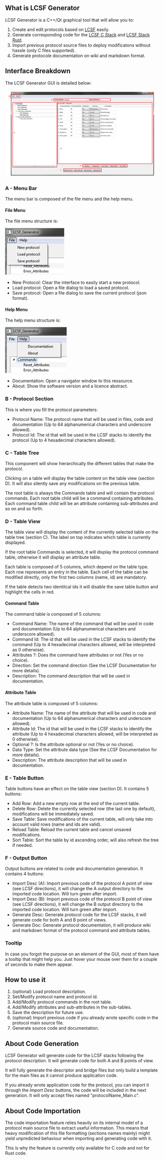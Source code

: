 ## What is LCSF Generator

LCSF Generator is a C++/Qt graphical tool that will allow you to:
1. Create and edit protocols based on [LCSF](https://jean-roland.github.io/LCSF_Doc/) easily.
2. Generate corresponding code for the [LCSF C Stack](https://github.com/jean-roland/LCSF_C_Stack) and [LCSF Stack Rust](https://github.com/jean-roland/LCSF_Stack_Rust).
3. Import previous protocol source files to deploy modificatons without hassle (only C files supported).
4. Generate protocole documentation on wiki and markdown format.

## Interface Breakdown

The LCSF Generator GUI is detailed below:

![LCSF Generator GUI](./img/interface.png)

### A - Menu Bar

The menu bar is composed of the file menu and the help menu.

#### File Menu

The file menu structure is:

![file menu](./img/menu_file.png)

* New Protocol: Clear the interface to easily start a new protocol.
* Load protocol: Open a file dialog to load a saved protocol.
* Save protocol: Open a file dialog to save the current protocol (json format).

#### Help Menu

The help menu structure is:

![help menu](./img/menu_help.png)

* Documentation: Open a navigator window to this ressource.
* About: Show the software version and a licence abstract.

### B - Protocol Section

This is where you fill the protocol parameters:
* Protocol Name: The protocol name that will be used in files, code and documentation (Up to 64 alphanumerical characters and underscore allowed).
* Protocol Id: The id that will be used in the LCSF stacks to identify the protocol (Up to 4 hexadecimal characters allowed).

### C - Table Tree

This component will show hierarchically the different tables that make the protocol.

Clicking on a table will display the table content on the table view (section D).
It will also silently save any modifications on the previous table.

The root table is always the Commands table and will contain the protocol commands.
Each root table child will be a command containing attributes.
Each command table child will be an attribute containing sub-attributes and so on and so forth.

### D - Table View

The table view will display the content of the currently selected table on the table tree (section C).
The label on top indicates which table is currently displayed.

If the root table Commands is selected, it will display the protocol command table, otherwise it will display an attribute table.

Each table is composed of 5 columns, which depend on the table type. Each row represents an entry in the table.
Each cell of the table can be modified directly, only the first two columns (name, id) are mandatory.

If the table detects two identitcal ids it will disable the save table button and highlight the cells in red.

#### Command Table

The command table is composed of 5 columns:
* Command Name: The name of the command that will be used in code and documentation (Up to 64 alphanumerical characters and underscore allowed).
* Command Id: The id that will be used in the LCSF stacks to identify the command (Up to 4 hexadecimal characters allowed, will be interpreted as 0 otherwise).
* Attributes ?: Does the command have attributes or not (Yes or no choice).
* Direction: Set the command direction (See the LCSF Documentation for more details).
* Description: The command description that will be used in documentation.

#### Attribute Table

The attribute table is composed of 5 columns:
* Attribute Name: The name of the attribute that will be used in code and documentation (Up to 64 alphanumerical characters and underscore allowed).
* Attribute Id: The id that will be used in the LCSF stacks to identify the attribute (Up to 4 hexadecimal characters allowed, will be interpreted as 0 otherwise).
* Optional ?: Is the attribute optional or not (Yes or no choice).
* Data Type: Set the attribute data type (See the LCSF Documentation for more details).
* Description: The attribute description that will be used in documentation.

### E - Table Button

Table buttons have an effect on the table view (section D). It contains 5 buttons:
* Add Row: Add a new empty row at the end of the current table.
* Delete Row: Delete the currently selected row (the last one by default), modifications will be immediately saved. 
* Save Table: Save modifications of the current table, will only take into account valid rows (name and ids are valid).
* Reload Table: Reload the current table and cancel unsaved modifications.
* Sort Table: Sort the table by id ascending order, will also refresh the tree if needed.

### F - Output Button

Output buttons are related to code and documentation generation. It contains 4 buttons:
* Import Desc (A): Import previous code of the protocol A point of view (see LCSF directions), it will change the A output directory to the imported code location. Will turn green after import.
* Import Desc (B): Import previous code of the protocol B point of view (see LCSF directions), it will change the B output directory to the imported code location. Will turn green after import.
* Generate Desc: Generate protocol code for the LCSF stacks, it will generate code for both A and B point of views.
* Generate Doc: Generate protocol documentation, it will produce wiki and markdown format of the protocol command and attribute tables. 

### Tooltip

In case you forgot the purpose on an element of the GUI, most of them have a tooltip that might help you.
Just hover your mouse over them for a couple of seconds to make them appear.

## How to use it

1. (optional) Load protocol description.
2. Set/Modify protocol name and protocol id.
3. Add/Modify protocol commands in the root table.
4. Add/Modify attributes and sub-attributes in the sub-tables.
5. Save the description for future use.
6. (optional) Import previous code if you already wrote specific code in the protocol main source file.
7. Generate source code and documentation.

## About Code Generation

LCSF Generator will generate code for the LCSF stacks following the protocol description.
It will generate code for both A and B points of view.

It will fully generate the descriptor and bridge files but only build a template for the main files as it cannot produce application code.

If you already wrote application code for the protocol, you can import it through the _Import Desc_ buttons, the code will be included in the next generation. It will only accept files named "protocolName_Main.c".

## About Code Importation

The code importation feature relies heavily on its internal model of a protocol main source file to extract useful information. This means that heavy modification of this file formatting (sections names mainly) might yield unpredicted behaviour when importing and generating code with it.

This is why the feature is currently only available for C code and not for Rust code.
